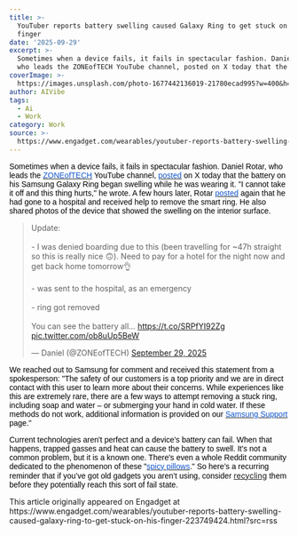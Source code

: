 ```yaml
---
title: >-
  YouTuber reports battery swelling caused Galaxy Ring to get stuck on his
  finger
date: '2025-09-29'
excerpt: >-
  Sometimes when a device fails, it fails in spectacular fashion. Daniel Rotar,
  who leads the ZONEofTECH YouTube channel, posted on X today that the bat...
coverImage: >-
  https://images.unsplash.com/photo-1677442136019-21780ecad995?w=400&h=200&fit=crop&auto=format
author: AIVibe
tags:
  - Ai
  - Work
category: Work
source: >-
  https://www.engadget.com/wearables/youtuber-reports-battery-swelling-caused-galaxy-ring-to-get-stuck-on-his-finger-223749424.html?src=rss
---
```

<p style="text-align:left;"><span style="color:rgb(0, 0, 0);font-family:Arial, sans-serif;">Sometimes when a device fails, it fails in spectacular fashion. Daniel Rotar, who leads the </span><a target="_blank" class="link" href="https://www.youtube.com/@ZONEofTECH"><span style="color:rgb(17, 85, 204);font-family:Arial, sans-serif;">ZONEofTECH</span></a><span style="color:rgb(0, 0, 0);font-family:Arial, sans-serif;"> YouTube channel, </span><a target="_blank" class="link" href="https://x.com/ZONEofTECH/status/1972664720642478478"><span style="color:rgb(17, 85, 204);font-family:Arial, sans-serif;">posted</span></a><span style="color:rgb(0, 0, 0);font-family:Arial, sans-serif;"> on X today that the battery on his Samsung Galaxy Ring began swelling while he was wearing it. &quot;I cannot take it off and this thing hurts,&quot; he wrote. A few hours later, Rotar </span><a target="_blank" class="link" href="https://x.com/ZONEofTECH/status/1972700564602364364"><span style="color:rgb(17, 85, 204);font-family:Arial, sans-serif;">posted</span></a><span style="color:rgb(0, 0, 0);font-family:Arial, sans-serif;"> again that he had gone to a hospital and received help to remove the smart ring. He also shared photos of the device that showed the swelling on the interior surface.</span></p><div><blockquote class="twitter-tweet"><p lang="en" dir="ltr">Update:<br><br>- I was denied boarding due to this (been travelling for ~47h straight so this is really nice 🙃). Need to pay for a hotel for the night now and get back home tomorrow👌<br><br>- was sent to the hospital, as an emergency <br><br>- ring got removed <br><br>You can see the battery all… <a href="https://t.co/SRPfYI92Zg">https://t.co/SRPfYI92Zg</a> <a href="https://t.co/ob8uUp5BeW">pic.twitter.com/ob8uUp5BeW</a></p>— Daniel (@ZONEofTECH) <a href="https://twitter.com/ZONEofTECH/status/1972700564602364364?ref_src=twsrc%5Etfw">September 29, 2025</a></blockquote>
 

</div><p style="text-align:left;"><span style="color:rgb(0, 0, 0);font-family:Arial, sans-serif;">We reached out to Samsung for comment and received this statement from a spokesperson: &quot;The safety of our customers is a top priority and we are in direct contact with this user to learn more about their concerns. While experiences like this are extremely rare, there are a few ways to attempt removing a stuck ring, including soap and water – or submerging your hand in cold water. If these methods do not work, additional information is provided on our </span><a target="_blank" class="link rapid-with-clickid" href="https://shopping.yahoo.com/rdlw?merchantId=f85e63cd-e13c-4f9d-991c-9fbaadede3ac&amp;siteId=us-engadget&amp;pageId=1p-autolink&amp;contentUuid=d100a4e6-1896-4db1-a88e-58a4f90b7b35&amp;featureId=text-link&amp;merchantName=Samsung+Electronics&amp;linkText=Samsung+Support&amp;custData=eyJzb3VyY2VOYW1lIjoiV2ViLURlc2t0b3AtVmVyaXpvbiIsImxhbmRpbmdVcmwiOiJodHRwczovL3d3dy5zYW1zdW5nLmNvbS91cy9zdXBwb3J0L3Ryb3VibGVzaG9vdC9UU0cxMDAwMzU1NC8iLCJjb250ZW50VXVpZCI6ImQxMDBhNGU2LTE4OTYtNGRiMS1hODhlLTU4YTRmOTBiN2IzNSIsIm9yaWdpbmFsVXJsIjoiaHR0cHM6Ly93d3cuc2Ftc3VuZy5jb20vdXMvc3VwcG9ydC90cm91Ymxlc2hvb3QvVFNHMTAwMDM1NTQvIn0&amp;signature=AQAAAcdk472uOU1uvvVO995OlnE99TKy6Y2pyoKxrfMuE53X&amp;gcReferrer=https%3A%2F%2Fwww.samsung.com%2Fus%2Fsupport%2Ftroubleshoot%2FTSG10003554%2F" data-i13n="elm:affiliate_link;sellerN:Samsung Electronics;elmt:" data-original-link="https://www.samsung.com/us/support/troubleshoot/TSG10003554/"><span style="color:rgb(17, 85, 204);font-family:Arial, sans-serif;">Samsung Support</span></a><span style="color:rgb(0, 0, 0);font-family:Arial, sans-serif;"> page.&quot;</span></p><p style="text-align:left;"><span style="color:rgb(0, 0, 0);font-family:Arial, sans-serif;">Current technologies aren&#39;t perfect and a device&#39;s battery can fail. When that happens, trapped gasses and heat can cause the battery to swell. It&#39;s not a common problem, but it is a known one. There&#39;s even a whole Reddit community dedicated to the phenomenon of these &quot;</span><a target="_blank" class="link" href="https://www.reddit.com/r/spicypillows/"><span style="color:rgb(17, 85, 204);font-family:Arial, sans-serif;">spicy pillows</span></a><span style="color:rgb(0, 0, 0);font-family:Arial, sans-serif;">.&quot; So here’s a recurring reminder that if you’ve got old gadgets you aren’t using, consider </span><a target="_blank" class="link" href="https://www.engadget.com/general/where-to-recycle-electronics.html">recycling</a><span style="color:rgb(0, 0, 0);font-family:Arial, sans-serif;"> them before they potentially reach this sort of fail state. </span></p><p style="text-align:left;"></p>This article originally appeared on Engadget at https://www.engadget.com/wearables/youtuber-reports-battery-swelling-caused-galaxy-ring-to-get-stuck-on-his-finger-223749424.html?src=rss
